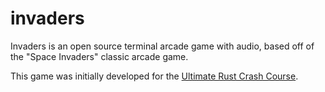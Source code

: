 # invaders

Invaders is an open source terminal arcade game with audio, based off of the "Space Invaders" classic arcade game.

This game was initially developed for the [Ultimate Rust Crash Course](https://www.udemy.com/course/ultimate-rust-crash-course/?referralCode=AF30FAD8C6CCCC2C94F0). 
